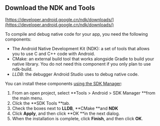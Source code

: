 ## Download the NDK and Tools

[https://developer.android.google.cn/ndk/downloads/](https://developer.android.google.cn/ndk/downloads/)

To compile and debug native code for your app, you need the following components:

* The Android Native Development Kit \(NDK\): a set of tools that allows you to use C and C++ code with Android.
* CMake: an external build tool that works alongside Gradle to build your native library. You do not need this component if you only plan to use ndk-build.
* _LLDB_: the debugger Android Studio uses to debug native code.

You can install these components [using the SDK Manager](https://developer.android.google.cn/studio/intro/update.html#sdk-manager):

1. From an open project, select **Tools &gt; Android &gt; SDK Manager **from the main menu.
2. Click the **SDK Tools **tab.
3. Check the boxes next to **LLDB**, **CMake **and **NDK**
4. Click **Apply**, and then click **OK **in the next dialog.
5. When the installation is complete, click **Finish**, and then click **OK**.









